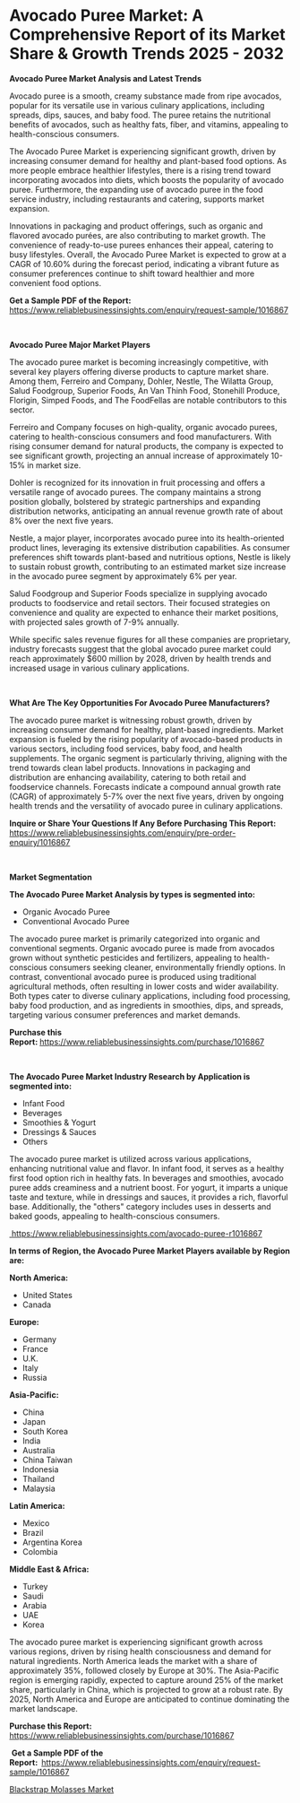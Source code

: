 <p><h1>Avocado Puree Market: A Comprehensive Report of its Market Share & Growth Trends 2025 - 2032</h1></p><p><strong>Avocado Puree Market Analysis and Latest Trends</strong></p>
<p><p>Avocado puree is a smooth, creamy substance made from ripe avocados, popular for its versatile use in various culinary applications, including spreads, dips, sauces, and baby food. The puree retains the nutritional benefits of avocados, such as healthy fats, fiber, and vitamins, appealing to health-conscious consumers.</p><p>The Avocado Puree Market is experiencing significant growth, driven by increasing consumer demand for healthy and plant-based food options. As more people embrace healthier lifestyles, there is a rising trend toward incorporating avocados into diets, which boosts the popularity of avocado puree. Furthermore, the expanding use of avocado puree in the food service industry, including restaurants and catering, supports market expansion.</p><p>Innovations in packaging and product offerings, such as organic and flavored avocado purées, are also contributing to market growth. The convenience of ready-to-use purees enhances their appeal, catering to busy lifestyles. Overall, the Avocado Puree Market is expected to grow at a CAGR of 10.60% during the forecast period, indicating a vibrant future as consumer preferences continue to shift toward healthier and more convenient food options.</p></p>
<p><strong>Get a Sample PDF of the Report:&nbsp;</strong> <a href="https://www.reliablebusinessinsights.com/enquiry/request-sample/1016867?utm_campaign=2446&utm_medium=2&utm_source=Github&utm_content=ia&utm_term=07042025&utm_id=avocado-puree">https://www.reliablebusinessinsights.com/enquiry/request-sample/1016867</a></p>
<p>&nbsp;</p>
<p><strong>Avocado Puree Major Market Players</strong></p>
<p><p>The avocado puree market is becoming increasingly competitive, with several key players offering diverse products to capture market share. Among them, Ferreiro and Company, Dohler, Nestle, The Wilatta Group, Salud Foodgroup, Superior Foods, An Van Thinh Food, Stonehill Produce, Florigin, Simped Foods, and The FoodFellas are notable contributors to this sector.</p><p>Ferreiro and Company focuses on high-quality, organic avocado purees, catering to health-conscious consumers and food manufacturers. With rising consumer demand for natural products, the company is expected to see significant growth, projecting an annual increase of approximately 10-15% in market size.</p><p>Dohler is recognized for its innovation in fruit processing and offers a versatile range of avocado purees. The company maintains a strong position globally, bolstered by strategic partnerships and expanding distribution networks, anticipating an annual revenue growth rate of about 8% over the next five years.</p><p>Nestle, a major player, incorporates avocado puree into its health-oriented product lines, leveraging its extensive distribution capabilities. As consumer preferences shift towards plant-based and nutritious options, Nestle is likely to sustain robust growth, contributing to an estimated market size increase in the avocado puree segment by approximately 6% per year.</p><p>Salud Foodgroup and Superior Foods specialize in supplying avocado products to foodservice and retail sectors. Their focused strategies on convenience and quality are expected to enhance their market positions, with projected sales growth of 7-9% annually.</p><p>While specific sales revenue figures for all these companies are proprietary, industry forecasts suggest that the global avocado puree market could reach approximately $600 million by 2028, driven by health trends and increased usage in various culinary applications.</p></p>
<p>&nbsp;</p>
<p><strong>What Are The Key Opportunities For Avocado Puree Manufacturers?</strong></p>
<p><p>The avocado puree market is witnessing robust growth, driven by increasing consumer demand for healthy, plant-based ingredients. Market expansion is fueled by the rising popularity of avocado-based products in various sectors, including food services, baby food, and health supplements. The organic segment is particularly thriving, aligning with the trend towards clean label products. Innovations in packaging and distribution are enhancing availability, catering to both retail and foodservice channels. Forecasts indicate a compound annual growth rate (CAGR) of approximately 5-7% over the next five years, driven by ongoing health trends and the versatility of avocado puree in culinary applications.</p></p>
<p><strong>Inquire or Share Your Questions If Any Before Purchasing This Report:</strong> <a href="https://www.reliablebusinessinsights.com/enquiry/pre-order-enquiry/1016867?utm_campaign=2446&utm_medium=2&utm_source=Github&utm_content=ia&utm_term=07042025&utm_id=avocado-puree">https://www.reliablebusinessinsights.com/enquiry/pre-order-enquiry/1016867</a></p>
<p>&nbsp;</p>
<p><strong>Market Segmentation</strong></p>
<p><strong>The Avocado Puree Market Analysis by types is segmented into:</strong></p>
<p><ul><li>Organic Avocado Puree</li><li>Conventional Avocado Puree</li></ul></p>
<p><p>The avocado puree market is primarily categorized into organic and conventional segments. Organic avocado puree is made from avocados grown without synthetic pesticides and fertilizers, appealing to health-conscious consumers seeking cleaner, environmentally friendly options. In contrast, conventional avocado puree is produced using traditional agricultural methods, often resulting in lower costs and wider availability. Both types cater to diverse culinary applications, including food processing, baby food production, and as ingredients in smoothies, dips, and spreads, targeting various consumer preferences and market demands.</p></p>
<p><strong>Purchase this Report:&nbsp;</strong><a href="https://www.reliablebusinessinsights.com/purchase/1016867?utm_campaign=2446&utm_medium=2&utm_source=Github&utm_content=ia&utm_term=07042025&utm_id=avocado-puree">https://www.reliablebusinessinsights.com/purchase/1016867</a></p>
<p>&nbsp;</p>
<p><strong>The Avocado Puree Market Industry Research by Application is segmented into:</strong></p>
<p><ul><li>Infant Food</li><li>Beverages</li><li>Smoothies & Yogurt</li><li>Dressings & Sauces</li><li>Others</li></ul></p>
<p><p>The avocado puree market is utilized across various applications, enhancing nutritional value and flavor. In infant food, it serves as a healthy first food option rich in healthy fats. In beverages and smoothies, avocado puree adds creaminess and a nutrient boost. For yogurt, it imparts a unique taste and texture, while in dressings and sauces, it provides a rich, flavorful base. Additionally, the "others" category includes uses in desserts and baked goods, appealing to health-conscious consumers.</p></p>
<p><a href="https://www.reliablebusinessinsights.com/avocado-puree-r1016867?utm_campaign=2446&utm_medium=2&utm_source=Github&utm_content=ia&utm_term=07042025&utm_id=avocado-puree">&nbsp;https://www.reliablebusinessinsights.com/avocado-puree-r1016867</a></p>
<p><strong>In terms of Region, the Avocado Puree Market Players available by Region are:</strong></p>
<p>
    <p> <strong> North America: </strong>
        <ul>
            <li>United States</li>
            <li>Canada</li>
        </ul>
        </p> 
    <p> <strong> Europe: </strong>
        <ul>
            <li>Germany</li>
            <li>France</li>
            <li>U.K.</li>
            <li>Italy</li>
            <li>Russia</li>
        </ul>
        </p> 
    <p> <strong> Asia-Pacific: </strong>
        <ul>
            <li>China</li>
            <li>Japan</li>
            <li>South Korea</li>
            <li>India</li>
            <li>Australia</li>
            <li>China Taiwan</li>
            <li>Indonesia</li>
            <li>Thailand</li>
            <li>Malaysia</li>
        </ul>
        </p> 
    <p> <strong> Latin America: </strong>
        <ul>
            <li>Mexico</li>
            <li>Brazil</li>
            <li>Argentina Korea</li>
            <li>Colombia</li>
        </ul>
        </p> 
    <p> <strong> Middle East & Africa: </strong>
        <ul>
            <li>Turkey</li>
            <li>Saudi</li>
            <li>Arabia</li>
            <li>UAE</li>
            <li>Korea</li>
        </ul>
    </p>
    </p>
<p><p>The avocado puree market is experiencing significant growth across various regions, driven by rising health consciousness and demand for natural ingredients. North America leads the market with a share of approximately 35%, followed closely by Europe at 30%. The Asia-Pacific region is emerging rapidly, expected to capture around 25% of the market share, particularly in China, which is projected to grow at a robust rate. By 2025, North America and Europe are anticipated to continue dominating the market landscape.</p></p>
<p><strong>Purchase this Report: </strong><a href="https://www.reliablebusinessinsights.com/purchase/1016867?utm_campaign=2446&utm_medium=2&utm_source=Github&utm_content=ia&utm_term=07042025&utm_id=avocado-puree">https://www.reliablebusinessinsights.com/purchase/1016867</a></p>
<p>&nbsp;<strong>Get a Sample PDF of the Report:&nbsp;&nbsp;</strong><a href="https://www.reliablebusinessinsights.com/enquiry/request-sample/1016867?utm_campaign=2446&utm_medium=2&utm_source=Github&utm_content=ia&utm_term=07042025&utm_id=avocado-puree">https://www.reliablebusinessinsights.com/enquiry/request-sample/1016867</a></p>
<p><strong></strong></p>
<p><p><a href="https://github.com/triattwood9919/Market-Research-Report-List-1/blob/main/blackstrap-molasses-market.md?utm_campaign=2446&utm_medium=2&utm_source=Github&utm_content=ia&utm_term=07042025&utm_id=avocado-puree">Blackstrap Molasses Market</a></p></p>